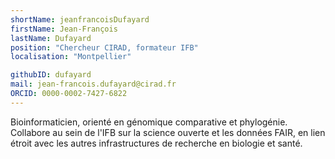 ```yaml
---
shortName: jeanfrancoisDufayard
firstName: Jean-François 
lastName: Dufayard
position: "Chercheur CIRAD, formateur IFB"
localisation: "Montpellier"

githubID: dufayard
mail: jean-francois.dufayard@cirad.fr
ORCID: 0000-0002-7427-6822
---
```


Bioinformaticien, orienté en génomique comparative et phylogénie. Collabore au sein de l'IFB sur la science ouverte et les données FAIR, en lien étroit avec les autres infrastructures de recherche en biologie et santé.